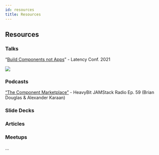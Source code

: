 ```yaml
---
id: resources
title: Resources
---
```


## Resources

### Talks

“[Build Components not Apps](https://www.youtube.com/watch?v=yDjTcBKXKDE&t)” - Latency Conf. 2021

<a href="https://www.youtube.com/watch?v=yDjTcBKXKDE&t">
    <img src="https://storage.googleapis.com/static.bit.dev/harmony-docs/Screen%20Shot%202021-02-25%20at%209.11.22%20PM.png"></img>
</a>

### Podcasts

[“The Component Marketplace”](https://www.heavybit.com/library/podcasts/jamstack-radio/ep-59-the-component-marketplace-with-alexander-karan-of-climateclever/) - HeavyBit JAMStack Radio Ep. 59 (Brian Douglas & Alexander Karaan)

### Slide Decks

### Articles

### Meetups

...
